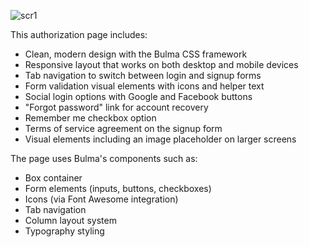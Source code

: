 ![scr1](https://github.com/user-attachments/assets/ed8830e7-d5dd-4b58-a037-29c0313762a3)

This authorization page includes:

- Clean, modern design with the Bulma CSS framework
- Responsive layout that works on both desktop and mobile devices
- Tab navigation to switch between login and signup forms
- Form validation visual elements with icons and helper text
- Social login options with Google and Facebook buttons
- "Forgot password" link for account recovery
- Remember me checkbox option
- Terms of service agreement on the signup form
- Visual elements including an image placeholder on larger screens

The page uses Bulma's components such as:

- Box container
- Form elements (inputs, buttons, checkboxes)
- Icons (via Font Awesome integration)
- Tab navigation
- Column layout system
- Typography styling
